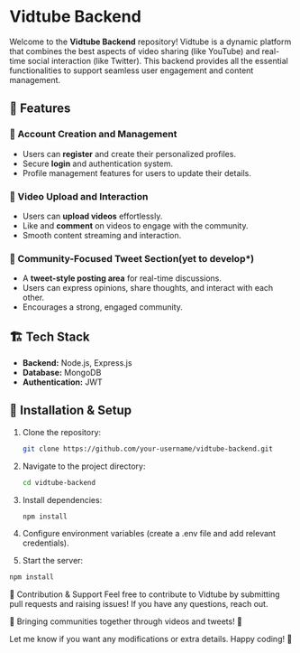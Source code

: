 # Vidtube Backend

Welcome to the **Vidtube Backend** repository! Vidtube is a dynamic platform that combines the best aspects of video sharing (like YouTube) and real-time social interaction (like Twitter). This backend provides all the essential functionalities to support seamless user engagement and content management.

## 🚀 Features

### 🔐 Account Creation and Management
- Users can **register** and create their personalized profiles.
- Secure **login** and authentication system.
- Profile management features for users to update their details.

### 🎥 Video Upload and Interaction
- Users can **upload videos** effortlessly.
- Like and **comment** on videos to engage with the community.
- Smooth content streaming and interaction.

### 📝 Community-Focused Tweet Section(yet to develop*)
- A **tweet-style posting area** for real-time discussions.
- Users can express opinions, share thoughts, and interact with each other.
- Encourages a strong, engaged community.

## 🏗️ Tech Stack
- **Backend:** Node.js, Express.js
- **Database:** MongoDB 
- **Authentication:** JWT 

## 🔧 Installation & Setup
1. Clone the repository:
   ```sh
   git clone https://github.com/your-username/vidtube-backend.git
   ```

2. Navigate to the project directory:
   ```sh
   cd vidtube-backend
   ```
3. Install dependencies:
   ```sh
   npm install
   ```
 4. Configure environment variables (create a .env file and add relevant credentials).
 5. Start the server:
   ```sh
   npm install
   ```

📌 Contribution & Support
Feel free to contribute to Vidtube by submitting pull requests and raising issues! If you have any questions, reach out.


   🌟 Bringing communities together through videos and tweets! 🌟


Let me know if you want any modifications or extra details. Happy coding! 🚀


   
